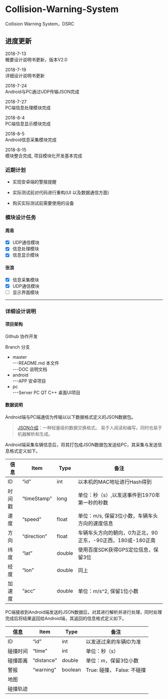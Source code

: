 # Collision-Warning-System

Collision Warning System，DSRC 

## 进度更新

2018-7-13\
概要设计说明书更新，版本V2.0  

2018-7-19\
详细设计说明书更新

2018-7-24\
Android与PC通过UDP传输JSON完成

2018-7-27\
PC端信息处理模块完成

2018-8-4\
PC端信息显示模块完成

2018-8-5\
Android信息采集模块完成

2018-8-15\
模块整合完成, 项目模块化开发基本完成

### 近期计划

- 实现安卓端的警报提醒

- 实际测试前对代码进行重构(UI 以及数据通信方面)

- 购买实际测试前需要使用的设备

### 模块设计任务
 
#### 周易

- [x] UDP通信模块
- [x] 信息处理模块
- [x] 信息显示模块

#### 张浪

- [x] 信息采集模块
- [x] UDP通信模块
- [ ] 显示界面模块

* * *

### 详细设计说明

#### 项目架构

Github 协作开发

Branch 分支

- master\
  		---README.md        本文件\
  		---DOC 			说明文档
- android\
  		---APP 			安卓项目
- pc\
       ---Server PC   QT C++ 桌面UI项目

#### 数据说明

Android端与PC端通信为传输以以下数据格式定义的JSON数据包。

> [JSON介绍](https://www.json.org/json-zh.html)：一种轻量级的数据交换格式。 易于人阅读和编写。同时也易于机器解析和生成。

Android端采集车辆信息后，将其打包成JSON数据包发送给PC，其采集与发送信息格式定义如下。

| 信息   | Item        |  Type  | 备注 |
| ---   | --------    | ----- | ---- |
| ID    | “id”        |  int   | 以本机的MAC地址进行Hash得到|
| 时间戳 | “timeStamp” |  long   | 单位：秒（s）,以发送事件到1970年第一秒的秒数 |
| 速度   | “speed”     | float | 单位：m/s, 保留3位小数，车辆车头方向的速度信息   |
| 方向   | “direction” | float    | 车辆车头方向的朝向，0为正北，90正东，-90正西，180或-180正南|
| 纬度   | “lat”       | double |使用百度SDK获得GPS定位信息，保留3位   |
| 经度   | “lon”       | double |同上 |
|加速度  | “acc”       | double | 单位：m/s^2, 保留1位小数   |

PC端接收到Android端发送的JSON数据后，对其进行解析并进行处理，同时处理完成后将结果返回给Android端，其返回的信息格式定义如下。

| 信息    | Item        |  Type  | 备注 |
| ---     | --------    | -----  | ---- |
| ID      | “id”        |  int   | 以发送过来的车辆ID为准|
| 碰撞时间 | “time”      |  int   | 单位：秒（s） |
| 碰撞距离 | “distance”   | double | 单位：m，保留3位小数  |
| 警报     | “warning” | boolean| True: 碰撞， False: 不碰撞|
| 地图     |             |        |   |
| 碰撞轨迹 |             |        |    |

